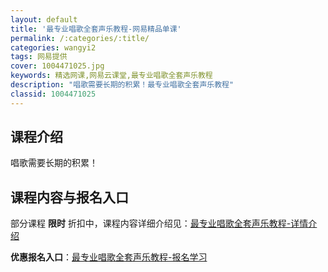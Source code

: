 ```yaml
---
layout: default
title: '最专业唱歌全套声乐教程-网易精品单课'
permalink: /:categories/:title/
categories: wangyi2
tags: 网易提供
cover: 1004471025.jpg
keywords: 精选网课,网易云课堂,最专业唱歌全套声乐教程
description: "唱歌需要长期的积累！最专业唱歌全套声乐教程"
classid: 1004471025
---
```


## 课程介绍

唱歌需要长期的积累！

## 课程内容与报名入口

部分课程 **限时** 折扣中，课程内容详细介绍见：[最专业唱歌全套声乐教程-详情介绍](https://study.163.com/course/introduction/1004471025.htm?share=1&shareId=1025206652&utm_campaign=share&utm_medium=iphoneShare&utm_source=&utm_u=1025206652)

**优惠报名入口**：[最专业唱歌全套声乐教程-报名学习](https://study.163.com/course/introduction/1004471025.htm?share=1&shareId=1025206652&utm_campaign=share&utm_medium=iphoneShare&utm_source=&utm_u=1025206652)

